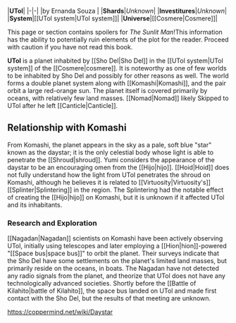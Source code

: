 |**UTol**|
|-|-|
|by  Ernanda Souza |
|**Shards**|*Unknown*|
|**Investitures**|*Unknown*|
|**System**|[[UTol system\|UTol system]]|
|**Universe**|[[Cosmere\|Cosmere]]|

This page or section contains spoilers for *The Sunlit Man*!This information has the ability to potentially ruin elements of the plot for the reader. Proceed with caution if you have not read this book.

**UTol** is a planet inhabited by [[Sho Del\|Sho Del]] in the [[UTol system\|UTol system]] of the [[Cosmere\|cosmere]]. It is noteworthy as one of few worlds to be inhabited by Sho Del and possibly for other reasons as well.
The world forms a double planet system along with [[Komashi\|Komashi]], and the pair orbit a large red-orange sun. The planet itself is covered primarily by oceans, with relatively few land masses.
[[Nomad\|Nomad]] likely Skipped to UTol after he left [[Canticle\|Canticle]].

## Relationship with Komashi
From Komashi, the planet appears in the sky as a pale, soft blue "star" known as the daystar; it is the only celestial body whose light is able to penetrate the [[Shroud\|shroud]]. Yumi considers the appearance of the daystar to be an encouraging omen from the [[Hijo\|hijo]].
[[Hoid\|Hoid]] does not fully understand how the light from UTol penetrates the shroud on Komashi, although he believes it is related to [[Virtuosity\|Virtuosity's]] [[Splinter\|Splintering]] in the region. The Splintering had the notable effect of creating the [[Hijo\|hijo]] on Komashi, but it is unknown if it affected UTol and its inhabitants.

### Research and Exploration
[[Nagadan\|Nagadan]] scientists on Komashi have been actively observing UTol, initially using telescopes and later employing a [[Hion\|hion]]-powered "[[Space bus\|space bus]]" to orbit the planet. Their surveys indicate that the Sho Del have some settlements on the planet's limited land masses, but primarily reside on the oceans, in boats. The Nagadan have not detected any radio signals from the planet, and theorize that UTol does not have any technologically advanced societies.
Shortly before the [[Battle of Kilahito\|battle of Kilahito]], the space bus landed on UTol and made first contact with the Sho Del, but the results of that meeting are unknown.



https://coppermind.net/wiki/Daystar